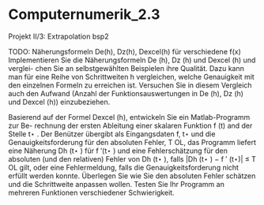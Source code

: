 # Computernumerik_2.3
Projekt II/3: Extrapolation bsp2

TODO: Näherungsformeln De(h), Dz(h), Dexcel(h) für verschiedene f(x)
  Implementieren Sie die Näherungsformeln De (h), Dz (h) und Dexcel (h) und verglei-
  chen Sie an selbstgewählten Beispielen ihre Qualität. Dazu kann man für eine Reihe
  von Schrittweiten h vergleichen, welche Genauigkeit mit den einzelnen Formeln zu
  erreichen ist. Versuchen Sie in diesem Vergleich auch den Aufwand (Anzahl der
  Funktionsauswertungen in De (h), Dz (h) und Dexcel (h)) einzubeziehen.
  
  Basierend auf der Formel Dexcel (h), entwickeln Sie ein Matlab-Programm zur Be-
  rechnung der ersten Ableitung einer skalaren Funktion f (t) and der Stelle t⋆ . Der
  Benützer übergibt als Eingangsdaten f, t⋆ und die Genauigkeitsforderung für den
  absoluten Fehler, T OL, das Programm liefert eine Näherung Dh (t⋆ ) für f ′(t⋆ ) und
  eine Fehlerschätzung für den absoluten (und den relativen) Fehler von Dh (t⋆ ), falls
  |Dh (t⋆ ) − f ′ (t⋆)| ≤ T OL
  gilt, oder eine Fehlermeldung, falls die Genauigkeitsforderung nicht erfüllt werden
  konnte. Überlegen Sie wie Sie den absoluten Fehler schätzen und die Schrittweite
  anpassen wollen. Testen Sie Ihr Programm an mehreren Funktionen verschiedener
  Schwierigkeit.
